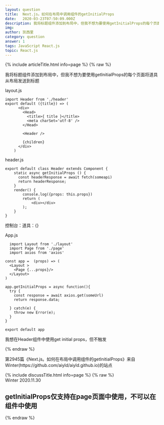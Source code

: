 ```yaml
---
layout: question
title:  Next.js。如何在布局中调用组件的getInitialProps
date:   2020-03-23T07:50:09.000Z
description: 我将标题组件添加到布局中，但我不想为要使用getInitialProps的每个页面将道具从布局发送到标题layout.js  import Hea...
img: 
author: 凯西里
category: question
answer: 1
tags: JavaScript React.js
topic: React.js
---
```

<div class="article-root">
  <div class="article">
    {% include articleTitle.html info=page %}
    {% raw %}
    <div class="article-content"><p><font style="vertical-align: inherit;"><font style="vertical-align: inherit;">我将标题组件添加到布局中，但我不想为要使用getInitialProps的每个页面将道具从布局发送到标题</font></font></p>

<p><font style="vertical-align: inherit;"><font style="vertical-align: inherit;">layout.js  </font></font></p>

<pre><code>import Header from './header'<font></font>
export default ({title}) =&gt; (<font></font>
      &lt;div&gt;<font></font>
        &lt;Head&gt;<font></font>
          &lt;title&gt;{ title }&lt;/title&gt;<font></font>
          &lt;meta charSet='utf-8' /&gt;<font></font>
        &lt;/Head&gt;<font></font>
<font></font>
        &lt;Header /&gt;<font></font>
<font></font>
        {children}<font></font>
      &lt;/div&gt;<font></font>
    )<font></font>
</code></pre>

<p><font style="vertical-align: inherit;"><font style="vertical-align: inherit;">header.js</font></font></p>

<pre><code>export default class Header extends Component {<font></font>
    static async getInitialProps () {<font></font>
      const headerResponse = await fetch(someapi)<font></font>
      return headerResponse;<font></font>
    }<font></font>
    render() {<font></font>
        console.log({props: this.props})<font></font>
        return (<font></font>
            &lt;div&gt;&lt;/div&gt;<font></font>
        );<font></font>
    }<font></font>
}<font></font>
</code></pre>

<p><font style="vertical-align: inherit;"><font style="vertical-align: inherit;">控制台：道具：{}</font></font></p>

<p><font style="vertical-align: inherit;"><font style="vertical-align: inherit;">App.js</font></font></p>

<pre><code>  import Layout from './layout'<font></font>
  import Page from './page'<font></font>
  import axios from 'axios'<font></font>
<font></font>
const app =  (props) =&gt; (<font></font>
  &lt;Layout &gt;<font></font>
    &lt;Page {...props}/&gt;<font></font>
  &lt;/Layout&gt;<font></font>
)<font></font>
<font></font>
app.getInitialProps = async function(){<font></font>
  try {<font></font>
    const response = await axios.get(someUrl)<font></font>
    return response.data;<font></font>
<font></font>
  } catch(e) {<font></font>
    throw new Error(e);<font></font>
  }<font></font>
}<font></font>
<font></font>
export default app<font></font>
</code></pre>

<p><font style="vertical-align: inherit;"><font style="vertical-align: inherit;">我想在Header组件中使用get initial props，但不触发</font></font></p></div>
    {% endraw %}
  </div>
  <p class="winter_mark">第2945篇《Next.js。如何在布局中调用组件的getInitialProps》来自Winter(https://github.com/aiyld/aiyld.github.io)的站点</p>
  <div class="discuss-wrapper">
    {% include discussTitle.html info=page %}
    {% raw %}
    <div class="discuss-list">
    <div class="discuss-item">
        <div class="discuss-parent">
          <div class="discuss-meta">
            <span class="discuss-user">Winter</span>
            <span class="discuss-time">2020.11.30</span>
          </div>
          <div class="discuss-comment"><h2>getInitialProps仅支持在page页面中使用，不可以在组件中使用</h2></div>
        </div></div>
    </div>
    {% endraw %}
  </div>
<div>
